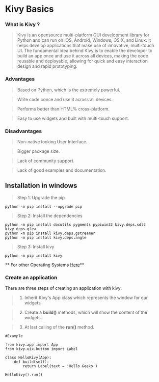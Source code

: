 # Kivy Basics

### What is Kivy ?

> Kivy is an opensource multi-platform GUI development library for Python and can run on iOS, Android, Windows, OS X, and Linux. It helps develop applications that make use of innovative, multi-touch UI. The fundamental idea behind Kivy is to enable the developer to build an app once and use it across all devices, making the code reusable and deployable, allowing for quick and easy interaction design and rapid prototyping.

### Advantages
> Based on Python, which is the extremely powerful.

> Write code conce and use it across all devices.

> Performs better than HTML% cross-platform.

> Easy to use widgets and built with multi-touch support.

### Disadvantages
> Non-native looking User Interface.

> Bigger package size.

> Lack of community support.

> Lack of good examples and documentation.

## Installation in windows

> Step 1: Upgrade the pip

```python -m pip install --upgrade pip ```

> Step 2: Install the dependencies

```
python -m pip install docutils pygments pypiwin32 kivy.deps.sdl2 kivy.deps.glew
python -m pip install kivy.deps.gstreamer
python -m pip install kivy.deps.angle
```

> Step 3: Install kivy

```python -m pip install kivy```

** For other Operating Systems [Here](https://kivy.org/doc/stable/gettingstarted/installation.html#installation-canonical)**

### Create an application
There are three steps of creating an application with kivy:

> 1. Inherit Kivy's App class which represents the window for our widgets

> 2. Create a **build()** methods, which will show the content of the widgets.

> 3. At last calling of the **run()** method.


```
#Example

from kivy.app import App
from kivy.uix.button import Label

class HelloKivy(App):
    def build(self):
        return Label(text = 'Hello Geeks')

HelloKivy().run()
```